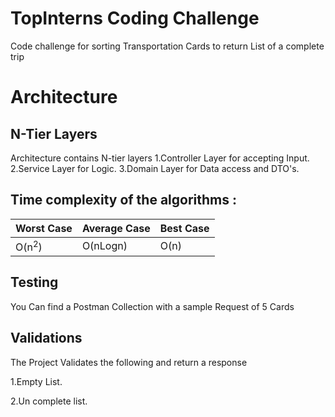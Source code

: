 # TopInterns Coding Challenge
Code challenge for sorting Transportation Cards to return List of a complete trip 

# Architecture
## N-Tier Layers
Architecture contains N-tier layers 
1.Controller Layer for accepting Input.
2.Service Layer for Logic.
3.Domain Layer for Data access and DTO's.

## Time complexity of the algorithms :

|Worst Case|Average Case|Best Case|
|---|---|---|
|O(n<sup>2</sup>)|O(nLogn</sup>)|O(n)|


## Testing
You Can find a Postman Collection with a sample Request of 5 Cards 

## Validations
The Project Validates the following and return a response 

1.Empty List.

2.Un complete list.
